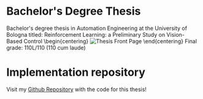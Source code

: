 # Bachelor's Degree Thesis
Bachelor's degree thesis in Automation Engineering at the University of Bologna titled: Reinforcement Learning: a Preliminary Study on Vision-Based Control
\begin{centering}
  ![Thesis Front Page](https://i.imgur.com/teg78lK.png)
\end{centering}
Final grade: 110L/110 (110 cum laude)

# Implementation repository
Visit my [Github Repository](https://github.com/Juju-botu/vision-cartpole-dqn) with the code for this thesis!
